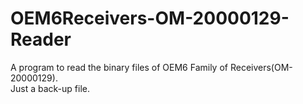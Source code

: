 # OEM6Receivers-OM-20000129-Reader
A program to read the binary files of OEM6 Family of Receivers(OM-20000129).  
Just a back-up file.
